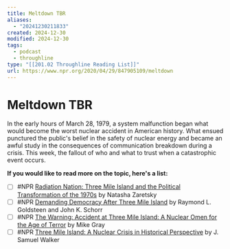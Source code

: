 ```yaml
---
title: Meltdown TBR
aliases:
  - "20241230211833"
created: 2024-12-30
modified: 2024-12-30
tags:
  - podcast
  - throughline
type: "[[201.02 Throughline Reading List]]"
url: https://www.npr.org/2020/04/29/847905109/meltdown
---
```

# Meltdown TBR
In the early hours of March 28, 1979, a system malfunction began what would become the worst nuclear accident in American history. What ensued punctured the public's belief in the safety of nuclear energy and became an awful study in the consequences of communication breakdown during a crisis. This week, the fallout of who and what to trust when a catastrophic event occurs. 

**If you would like to read more on the topic, here's a list:**

- [ ] #NPR [Radiation Nation: Three Mile Island and the Political Transformation of the 1970s](https://www.goodreads.com/en/book/show/34889182-radiation-nation) by Natasha Zaretsky
- [ ] #NPR [Demanding Democracy After Three Mile Island](https://www.goodreads.com/book/show/1968274.Demanding_Democracy_after_Three_Mile_Island) by Raymond L. Goldsteen and John K. Schorr
- [ ] #NPR [The Warning: Accident at Three Mile Island: A Nuclear Omen for the Age of Terror](https://www.goodreads.com/book/show/676244.The_Warning) by Mike Gray
- [ ] #NPR [Three Mile Island: A Nuclear Crisis in Historical Perspective](https://www.goodreads.com/book/show/428939.Three_Mile_Island) by J. Samuel Walker
